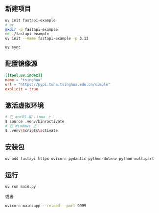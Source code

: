## 新建项目

```bash
uv init fastapi-example
# or
mkdir -p fastapi-example
cd ./fastapi-example
uv init --name fastapi-example -p 3.13

uv sync
```

## 配置镜像源

```toml
[[tool.uv.index]]
name = "tsinghua"
url = "https://pypi.tuna.tsinghua.edu.cn/simple"
explicit = true
```

## 激活虚拟环境

```bash
# 在 macOS 和 Linux 上：
$ source .venv/bin/activate
# 在 Windows 上：
$ .venv\Scripts\activate
```

## 安装包

```bash
uv add fastapi httpx uvicorn pydantic python-dotenv python-multipart
```

## 运行

```bash
uv run main.py
```

或者

```bash
uvicorn main:app --reload --port 9999
```

